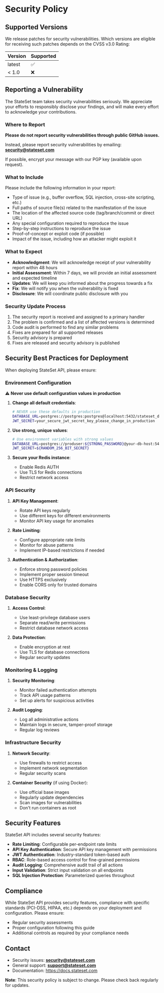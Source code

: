 # Security Policy

## Supported Versions

We release patches for security vulnerabilities. Which versions are eligible for receiving such patches depends on the CVSS v3.0 Rating:

| Version | Supported          |
| ------- | ------------------ |
| latest  | :white_check_mark: |
| < 1.0   | :x:                |

## Reporting a Vulnerability

The StateSet team takes security vulnerabilities seriously. We appreciate your efforts to responsibly disclose your findings, and will make every effort to acknowledge your contributions.

### Where to Report

**Please do not report security vulnerabilities through public GitHub issues.**

Instead, please report security vulnerabilities by emailing:
**security@stateset.com**

If possible, encrypt your message with our PGP key (available upon request).

### What to Include

Please include the following information in your report:

- Type of issue (e.g., buffer overflow, SQL injection, cross-site scripting, etc.)
- Full paths of source file(s) related to the manifestation of the issue
- The location of the affected source code (tag/branch/commit or direct URL)
- Any special configuration required to reproduce the issue
- Step-by-step instructions to reproduce the issue
- Proof-of-concept or exploit code (if possible)
- Impact of the issue, including how an attacker might exploit it

### What to Expect

- **Acknowledgment**: We will acknowledge receipt of your vulnerability report within 48 hours
- **Initial Assessment**: Within 7 days, we will provide an initial assessment and expected timeline
- **Updates**: We will keep you informed about the progress towards a fix
- **Fix**: We will notify you when the vulnerability is fixed
- **Disclosure**: We will coordinate public disclosure with you

### Security Update Process

1. The security report is received and assigned to a primary handler
2. The problem is confirmed and a list of affected versions is determined
3. Code audit is performed to find any similar problems
4. Fixes are prepared for all supported releases
5. Security advisory is prepared
6. Fixes are released and security advisory is published

## Security Best Practices for Deployment

When deploying StateSet API, please ensure:

### Environment Configuration

⚠️ **Never use default configuration values in production**

1. **Change all default credentials**:
   ```bash
   # NEVER use these defaults in production
   DATABASE_URL=postgres://postgres:postgres@localhost:5432/stateset_db  # ❌ Change this
   JWT_SECRET=your_secure_jwt_secret_key_please_change_in_production     # ❌ Change this
   ```

2. **Use strong, unique values**:
   ```bash
   # Use environment variables with strong values
   DATABASE_URL=postgres://produser:${STRONG_PASSWORD}@your-db-host:5432/stateset_prod
   JWT_SECRET=${RANDOM_256_BIT_SECRET}
   ```

3. **Secure your Redis instance**:
   - Enable Redis AUTH
   - Use TLS for Redis connections
   - Restrict network access

### API Security

1. **API Key Management**:
   - Rotate API keys regularly
   - Use different keys for different environments
   - Monitor API key usage for anomalies

2. **Rate Limiting**:
   - Configure appropriate rate limits
   - Monitor for abuse patterns
   - Implement IP-based restrictions if needed

3. **Authentication & Authorization**:
   - Enforce strong password policies
   - Implement proper session timeout
   - Use HTTPS exclusively
   - Enable CORS only for trusted domains

### Database Security

1. **Access Control**:
   - Use least-privilege database users
   - Separate read/write permissions
   - Restrict database network access

2. **Data Protection**:
   - Enable encryption at rest
   - Use TLS for database connections
   - Regular security updates

### Monitoring & Logging

1. **Security Monitoring**:
   - Monitor failed authentication attempts
   - Track API usage patterns
   - Set up alerts for suspicious activities

2. **Audit Logging**:
   - Log all administrative actions
   - Maintain logs in secure, tamper-proof storage
   - Regular log reviews

### Infrastructure Security

1. **Network Security**:
   - Use firewalls to restrict access
   - Implement network segmentation
   - Regular security scans

2. **Container Security** (if using Docker):
   - Use official base images
   - Regularly update dependencies
   - Scan images for vulnerabilities
   - Don't run containers as root

## Security Features

StateSet API includes several security features:

- **Rate Limiting**: Configurable per-endpoint rate limits
- **API Key Authentication**: Secure API key management with permissions
- **JWT Authentication**: Industry-standard token-based auth
- **RBAC**: Role-based access control for fine-grained permissions
- **Audit Logging**: Comprehensive audit trail of all actions
- **Input Validation**: Strict input validation on all endpoints
- **SQL Injection Protection**: Parameterized queries throughout

## Compliance

While StateSet API provides security features, compliance with specific standards (PCI-DSS, HIPAA, etc.) depends on your deployment and configuration. Please ensure:

- Regular security assessments
- Proper configuration following this guide
- Additional controls as required by your compliance needs

## Contact

- Security issues: **security@stateset.com**
- General support: **support@stateset.com**
- Documentation: https://docs.stateset.com

**Note**: This security policy is subject to change. Please check back regularly for updates. 